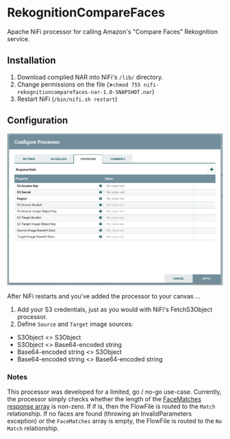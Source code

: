 # RekognitionCompareFaces #

Apache NiFi processor for calling Amazon's "Compare Faces" Rekognition service.

## Installation ##

 1. Download complied NAR into NiFi's `/lib/` directory.
 2. Change permissions on the file (**>**`chmod 755 nifi-rekognitioncomparefaces-nar-1.0-SNAPSHOT.nar`)
 3. Restart NiFi (`/bin/nifi.sh restart`)

## Configuration ##

![Property Configuration](https://raw.githubusercontent.com/danshev/nifi-rekognition-compare-faces/master/property-config.png)

After NiFi restarts and you've added the processor to your canvas ...

 1. Add your S3 credentials, just as you would with NiFi's FetchS3Object processor.
 2. Define `Source` and `Target` image sources:
  - S3Object <> S3Object
  - S3Object <> Base64-encoded string
  - Base64-encoded string <> S3Object
  - Base64-encoded string <> Base64-encoded string
  
  
  ### Notes ###
  This processor was developed for a limited, go / no-go use-case.  Currently, the processor simply checks whether the length of the [FaceMatches response array](https://docs.aws.amazon.com/rekognition/latest/dg/API_CompareFaces.html#API_CompareFaces_ResponseSyntax) is non-zero.  If if is, then the FlowFile is routed to the `Match` relationship.  If no faces are found (throwing an InvalidParameters exception) or the `FaceMatches` array is empty, the FlowFile is routed to the `No Match` relationship.
